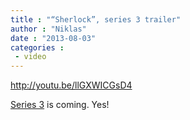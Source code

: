 ```yaml
---
title : "“Sherlock”, series 3 trailer"
author : "Niklas"
date : "2013-08-03"
categories : 
 - video
---
```


http://youtu.be/llGXWICGsD4

[Series 3](http://www.bbc.co.uk/programmes/p01dmdcb) is coming. Yes!
